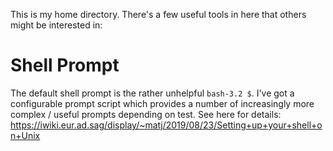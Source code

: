This is my home directory. There's a few useful tools in here that others might be interested in:

Shell Prompt
============

The default shell prompt is the rather unhelpful `bash-3.2 $`. I've got a configurable prompt script which provides a number of increasingly more complex / useful prompts depending on test. See here for details: https://iwiki.eur.ad.sag/display/~matj/2019/08/23/Setting+up+your+shell+on+Unix



